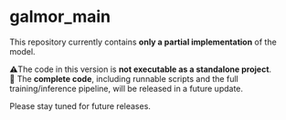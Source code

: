 # galmor_main
This repository currently contains **only a partial implementation** of the model.  

⚠️The code in this version is **not executable as a standalone project**.  
🚧 The **complete code**, including runnable scripts and the full training/inference pipeline, will be released in a future update.  

Please stay tuned for future releases.

